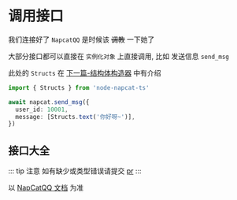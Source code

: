# 调用接口

我们连接好了 `NapcatQQ` 是时候该 ~~调教~~ 一下她了

大部分接口都可以直接在 `实例化对象` 上直接调用, 比如 发送信息 `send_msg`

此处的 `Structs` 在 [下一篇-结构体构造器](./struct-maker.md) 中有介绍

```typescript
import { Structs } from 'node-napcat-ts'

await napcat.send_msg({
  user_id: 10001,
  message: [Structs.text('你好呀~')],
})
```

## 接口大全

::: tip 注意
如有缺少或类型错误请提交 [pr](https://github.com/huankong233/node-napcat-ts/compare)
:::

以 [NapCatQQ 文档](https://napneko.github.io/develop/api) 为准
